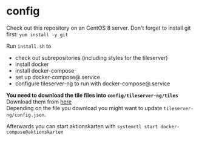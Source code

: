# config

Check out this repository on an CentOS 8 server.
Don't forget to install git first: `yum install -y git`

Run `install.sh` to
* check out subrepositories (including styles for the tileserver)
* install docker
* install docker-compose
* set up docker-compose@.service
* configure tileserver-ng to run with docker-compose@.service

**You need to download the tile files into `config/tileserver-ng/tiles`**
Download them from [here](https://data.maptiler.com/downloads/planet/)  
Depending on the file you download you might want to update
`tileserver-ng/config.json`.

Afterwards you can start aktionskarten with 
`systemctl start docker-compose@aktionskarten`
